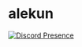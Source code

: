 # alekun

[![Discord Presence](https://lanyard-profile-readme.vercel.app/api/493878038505979904?bg=31241b&borderRadius=6px)](https://lanyard-visualizer.netlify.app/493878038505979904)
